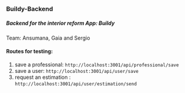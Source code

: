 
### Buildy-Backend
##### Backend for the interior reform App: Buildy

Team: Ansumana, Gaia and Sergio
#### Routes for testing:
  1. save a professional: ` http://localhost:3001/api/professional/save `
  2. save a user: ` http://localhost:3001/api/user/save `
  3. request an estimation : ` http://localhost:3001/api/user/estimation/send `
